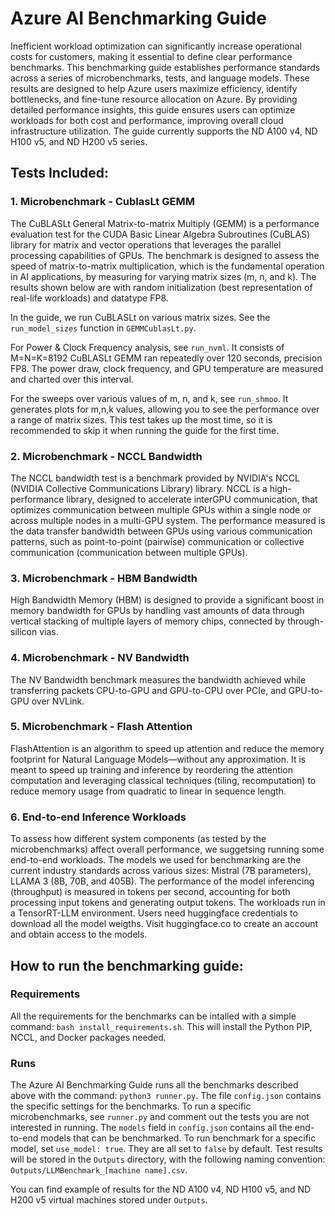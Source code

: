 # Azure AI Benchmarking Guide

Inefficient workload optimization can significantly increase operational costs for customers, making it essential to define clear performance benchmarks. This benchmarking guide establishes performance standards across a series of microbenchmarks, tests, and language models. These results are designed to help Azure users maximize efficiency, identify bottlenecks, and fine-tune resource allocation on Azure. By providing detailed performance insights, this guide ensures users can optimize workloads for both cost and performance, improving overall cloud infrastructure utilization. The guide currently supports the ND A100 v4, ND H100 v5, and ND H200 v5 series.

## Tests Included: 

### 1. Microbenchmark - CublasLt GEMM
The CuBLASLt General Matrix-to-matrix Multiply (GEMM) is a performance evaluation test for the CUDA Basic Linear Algebra Subroutines (CuBLAS) library for matrix and vector operations that leverages the parallel processing capabilities of GPUs. The benchmark is designed to assess the speed of matrix-to-matrix multiplication, which is the fundamental operation in AI applications, by measuring for varying matrix sizes (m, n, and k). The results shown below are with random initialization (best representation of real-life workloads) and datatype FP8.

In the guide, we run CuBLASLt on various matrix sizes. See the `run_model_sizes` function in `GEMMCublasLt.py`. 

For Power & Clock Frequency analysis, see `run_nvml`. It consists of M=N=K=8192 CuBLASLt GEMM ran repeatedly over 120 seconds, precision FP8. The power draw, clock frequency, and GPU temperature are measured and charted over this interval. 

For the sweeps over various values of m, n, and k, see `run_shmoo`. It generates plots for m,n,k values, allowing you to see the performance over a range of matrix sizes. This test takes up the most time, so it is recommended to skip it when running the guide for the first time. 

### 2. Microbenchmark - NCCL Bandwidth

The NCCL bandwidth test is a benchmark provided by NVIDIA's NCCL (NVIDIA Collective Communications Library) library. NCCL is a high-performance library, designed to accelerate interGPU communication, that optimizes communication between multiple GPUs within a single node or across multiple nodes in a multi-GPU system. 
The performance measured is the data transfer bandwidth between GPUs using various communication patterns, such as point-to-point (pairwise) communication or collective communication (communication between multiple GPUs). 

### 3. Microbenchmark - HBM Bandwidth
High Bandwidth Memory (HBM) is designed to provide a significant boost in memory bandwidth for GPUs by handling vast amounts of data through vertical stacking of multiple layers of memory chips, connected by through-silicon vias. 

### 4. Microbenchmark - NV Bandwidth
The NV Bandwidth benchmark measures the bandwidth achieved while transferring packets CPU-to-GPU and GPU-to-CPU over PCIe, and GPU-to-GPU over NVLink. 

### 5. Microbenchmark - Flash Attention
FlashAttention is an algorithm to speed up attention and reduce the memory footprint for Natural Language Models—without any approximation. It is meant to speed up training and inference by reordering the attention computation and leveraging classical techniques (tiling, recomputation) to reduce memory usage from quadratic to linear in sequence length. 

### 6. End-to-end Inference Workloads
To assess how different system components (as tested by the microbenchmarks) affect overall performance, we suggetsing running some end-to-end workloads. The models we used for benchmarking are the current industry standards across various sizes: Mistral (7B parameters), LLAMA 3 (8B, 70B, and 405B). The performance of the model inferencing (throughput) is measured in tokens per second, accounting for both processing input tokens and generating output tokens. The workloads run in a TensorRT-LLM environment. Users need huggingface credentials to download all the model weigths. Visit huggingface.co to create an account and obtain access to the models. 

## How to run the benchmarking guide: 

### Requirements
All the requirements for the benchmarks can be intalled with a simple command: `bash install_requirements.sh`. This will install the Python PIP, NCCL, and Docker packages needed.

### Runs
The Azure AI Benchmarking Guide runs all the benchmarks described above with the command: `python3 runner.py`. The file `config.json` contains the specific settings for the benchmarks.
To run a specific microbenchmarks, see  `runner.py` and comment out the tests you are not interested in running. The `models` field in `config.json` contains all the end-to-end models that can be benchmarked. To run benchmark for a specific model, set `use_model: true`. They are all set to `false` by default.
Test results will be stored in the `Outputs` directory, with the following naming convention: `Outputs/LLMBenchmark_[machine name].csv`.

You can find example of results for the ND A100 v4, ND H100 v5, and ND H200 v5 virtual machines stored under `Outputs`.
